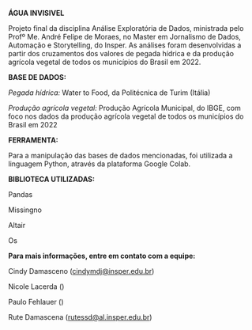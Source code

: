 **ÁGUA INVISIVEL**

Projeto final da disciplina Análise Exploratória de Dados, ministrada pelo Profº Me. André Felipe de Moraes, no Master em Jornalismo de Dados, Automação e Storytelling, do Insper. As análises foram desenvolvidas a partir dos cruzamentos dos valores de pegada hídrica e da produção agrícola vegetal de todos os municípios do Brasil em 2022.

**BASE DE DADOS:**

*Pegada hídrica:*
Water to Food, da Politécnica de Turim (Itália)

*Produção agrícola vegetal:*
Produção Agrícola Municipal, do IBGE, com foco nos dados da produção agrícola vegetal de todos os municípios do Brasil em 2022

**FERRAMENTA:**

Para a manipulação das bases de dados mencionadas, foi utilizada a linguagem Python, através da plataforma Google Colab.

**BIBLIOTECA UTILIZADAS:**

Pandas

Missingno

Altair

Os


**Para mais informações, entre em contato com a equipe:**

Cindy Damasceno (cindymdj@insper.edu.br)

Nicole Lacerda ()

Paulo Fehlauer ()

Rute Damascena (rutessd@al.insper.edu.br)
